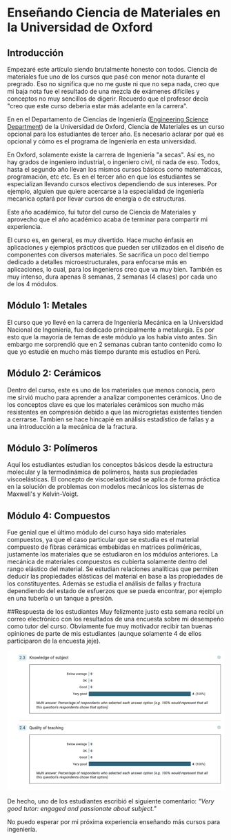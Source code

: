 # Enseñando Ciencia de Materiales en la Universidad de Oxford


## Introducción
Empezaré este artículo siendo brutalmente honesto con todos. Ciencia de materiales fue uno de los cursos que pasé con menor nota durante el pregrado. Eso no significa que no me guste ni que no sepa nada, creo que mi baja nota fue el resultado de una mezcla de exámenes difíciles y conceptos no muy sencillos de digerir. Recuerdo que el profesor decía "creo que este curso deberia estar más adelante en la carrera".

En en el Departamento de Ciencias de Ingeniería ([Engineering Science Department](https://www.eng.ox.ac.uk/)) de la Universidad de Oxford, Ciencia de Materiales es un curso opcional para los estudiantes de tercer año. Es necesario aclarar por qué es opcional y cómo es el programa de Ingeniería en esta universidad.

En Oxford, solamente existe la carrera de Ingeniería "a secas". Así es, no hay grados de ingeniero industrial, o ingeniero civil, ni nada de eso. Todos, hasta el segundo año llevan los mismos cursos básicos como matemáticas, programación, etc etc. Es en el tercer año en que los estudiantes se especializan llevando cursos electivos dependiendo de sus intereses. Por ejemplo, alguien que quiere acercarse a la especialidad de ingeniería mecanica optará por llevar cursos de energía o de estructuras.

Este año académico, fui tutor del curso de Ciencia de Materiales y aprovecho que el año académico acaba de terminar para compartir mi experiencia.

El curso es, en general, es muy divertido. Hace mucho énfasis en aplicaciones y ejemplos prácticos que pueden ser utilizados en el diseño de componentes con diversos materiales. Se sacrifica un poco del tiempo dedicado a detalles microestructurales, para enfocarse más en aplicaciones, lo cual, para los ingenieros creo que va muy bien. También es muy intenso, dura apenas 8 semanas, 2 semanas (4 clases) por cada uno de los 4 módulos.

## Módulo 1: Metales
El curso que yo llevé en la carrera de Ingeniería Mecánica en la Universidad Nacional de Ingeniería, fue dedicado principalmente a metalurgia. Es por esto que la mayoría de temas de este módulo ya los había visto antes. Sin embargo me sorprendió que en 2 semanas cubran tanto contenido como lo que yo estudié en mucho más tiempo durante mis estudios en Perú.

## Módulo 2: Cerámicos
Dentro del curso, este es uno de los materiales que menos conocía, pero me sirvió mucho para aprender a analizar componentes cerámicos. Uno de los conceptos clave es que los materiales cerámicos son mucho más resistentes en compresión debido a que las microgrietas existentes tienden a cerrarse. Tambien se hace hincapié en análisis estadístico de fallas y a una introducción a la mecánica de la fractura.

## Módulo 3: Polímeros
Aquí los estudiantes estudian los conceptos básicos desde la estructura molecular y la termodinámica de polímeros, hasta sus propiedades viscoelásticas. El concepto de viscoelasticidad se aplica de forma práctica en la solución de problemas con modelos mecánicos los sistemas de Maxwell's y Kelvin-Voigt.

## Módulo 4: Compuestos
Fue genial que el último módulo del curso haya sido materiales compuestos, ya que el caso particular que se estudia es el material compuesto de fibras cerámicas embebidas en matrices poliméricas, justamente los materiales que se estudiaron en los módulos anteriores. La mecánica de materiales compuestos es cubierta solamente dentro del rango elástico del material. Se estudian relaciones analíticas que permiten deducir las propiedades elásticas del material en base a las propiedades de los constituyentes. Además se estudia el análisis de fallas y fractura dependiendo del estado de esfuerzos que se pueda encontrar, por ejemplo en una tubería o un tanque a presión.

##Respuesta de los estudiantes
Muy felizmente justo esta semana recibí un correo electrónico con los resultados de una encuesta sobre mi desempeño como tutor del curso. Obviamente fue muy motivador recibir tan buenas opiniones de parte de mis estudiantes (aunque solamente 4 de ellos participaron de la encuesta jeje).

![Encuesta](encuestateaching.png)

De hecho, uno de los estudiantes escribió el siguiente comentario: *"Very good tutor: engaged and passionate about subject."*

No puedo esperar por mi próxima experiencia enseñando más cursos para ingeniería.


